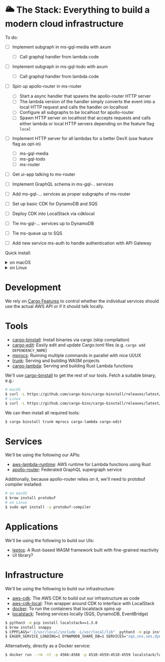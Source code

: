 # 🌥️ The Stack: Everything to build a modern cloud infrastructure

To do:

- [ ] Implement subgraph in ms-gql-media with axum
  - [ ] Call graphql handler from lambda code
- [ ] Implement subgraph in ms-gql-todo with axum
  - [ ] Call graphql handler from lambda code
- [ ] Spin up apollo-router in ms-router
  - [ ] Start a async handler that spawns the apollo-router HTTP server
  - [ ] The lambda version of the handler simply converts the event into a local HTTP request and calls the handler on localhost
  - [ ] Configure all subgraphs to be localhost for apollo-router
  - [ ] Spawn HTTP server on localhost that accepts requests and calls either lambda or local HTTP servers depending on the feature flag `local`

- [ ] Implement HTTP server for all lambdas for a better DevX (use feature flag as opt-in)
  - [ ] ms-gql-media
  - [ ] ms-gql-todo
  - [ ] ms-router
- [ ] Get ui-app talking to ms-router
- [ ] Implement GraphQL schema in ms-gql-.. services
- [ ] Add ms-gql-... services as proper subgraphs of ms-router
- [ ] Set up basic CDK for DynamoDB and SQS
- [ ] Deploy CDK into LocalStack via cdklocal
- [ ] Tie ms-gql-... services up to DynamoDB
- [ ] Tie ms-queue up to SQS
- [ ] Add new service ms-auth to handle authentication with API Gateway


Quick install:

<details>
<summary>on macOS</summary>

```bash
$ brew install protobuf
$ npm install --global zig sass
$ curl -L https://github.com/cargo-bins/cargo-binstall/releases/latest/download/cargo-binstall-$([[ "$(uname -m)" == "arm64" ]] && echo "aarch64" || uname -m)-apple-darwin.zip --output cargo-binstall.zip && unzip cargo-binstall.zip && rm cargo-binstall.zip && mv cargo-binstall ~/.cargo/bin/cargo-binstall
$ cargo binstall trunk mprocs cargo-lambda cargo-edit
$ python3 -m pip install localstack==1.3.0
```

</details>

<details>
<summary>on Linux</summary>

```bash
$ sudo apt-get install protobuf
$ npm install --global zig sass
$ curl -L https://github.com/cargo-bins/cargo-binstall/releases/latest/download/cargo-binstall-$([[ "$(uname -m)" == "arm64" ]] && echo "aarch64" || uname -m)-unknown-linux-musl.tgz --output cargo-binstall.tgz && tar xf cargo-binstall.tgz && rm cargo-binstall.tgz && mv cargo-binstall ~/.cargo/bin/cargo-binstall
$ cargo binstall trunk mprocs cargo-lambda cargo-edit
$ python3 -m pip install localstack==1.3.0
```

</details>

# Development

We rely on [Cargo Features](https://doc.rust-lang.org/cargo/reference/features.html) to control whether the individual services should use the actual AWS API or if it should talk locally.

# Tools

- [cargo-binstall](https://github.com/cargo-bins/cargo-binstall): Install binaries via cargo (skip compilation)
- [cargo-edit](): Easily edit and update Cargo.toml files (e.g. `cargo add DEPENDENCY_NAME`)
- [mprocs](https://github.com/pvolok/mprocs): Running multiple commands in parallel with nice UI/UX
- [trunk](https://trunkrs.dev): Serving and building WASM projects
- [cargo-lambda](https://www.cargo-lambda.info): Serving and building Rust Lambda functions


We'll use [cargo-binstall](https://github.com/cargo-bins/cargo-binstall) to get the rest of our tools. Fetch a suitable binary, e.g.:

```bash
# macOS
$ curl -L https://github.com/cargo-bins/cargo-binstall/releases/latest/download/cargo-binstall-$([[ "$(uname -m)" == "arm64" ]] && echo "aarch64" || uname -m)-apple-darwin.zip --output cargo-binstall.zip && unzip cargo-binstall.zip && rm cargo-binstall.zip && mv cargo-binstall ~/.cargo/bin/cargo-binstall
# Linux
$ curl -L https://github.com/cargo-bins/cargo-binstall/releases/latest/download/cargo-binstall-$([[ "$(uname -m)" == "arm64" ]] && echo "aarch64" || uname -m)-unknown-linux-musl.tgz --output cargo-binstall.tgz && tar xf cargo-binstall.tgz && rm cargo-binstall.tgz && mv cargo-binstall ~/.cargo/bin/cargo-binstall
```

We can then install all required tools:

```bash
$ cargo binstall trunk mprocs cargo-lambda cargo-edit
```

# Services

We'll be using the following our APIs:

- [aws-lambda-runtime](https://github.com/awslabs/aws-lambda-rust-runtime): AWS runtime for Lambda functions using Rust
- [apollo-router](https://github.com/apollographql/router): Federated GraphQL supergraph service

Additionally, because apollo-router relies on it, we'll need to protobuf compiler installed:

```bash
# on macOS
$ brew install protobuf
# on Linux
$ sudo apt install -y protobuf-compiler
```

# Applications

We'll be using the following to build our UIs:

- [leptos](https://github.com/leptos-rs/leptos): A Rust-based WASM framework built with fine-grained reactivity
- UI library?

# Infrastructure

We'll be using the following to build our infrastructure:

- [aws-cdk](https://github.com/aws/aws-cdk): The AWS CDK to build out our infrastructure as code
- [aws-cdk-local](https://www.npmjs.com/package/aws-cdk-local): Thin wrapper around CDK to interface with LocalStack
- [docker](https://www.docker.com): To run the containers that localstack spins up
- [localstack](https://docs.localstack.cloud/overview/): Testing services locally (SQS, DynamoDB, EventBridge)

```bash
$ python3 -m pip install localstack==1.3.0
$ brew install snappy
$ CPPFLAGS="-I/usr/local/include -L/usr/local/lib"  python3 -m pip install localstack[runtime]
$ EAGER_SERVICE_LOADING=1 DYNAMODB_SHARE_DB=1 SERVICES="sqs,sns,ses,dynamodb,eventbridge" localstack start --host
```

Alternatively, directly as a Docker service:

```bash
$ docker run --rm -it -p 4566:4566 -p 4510-4559:4510-4559 localstack/localstack
```
